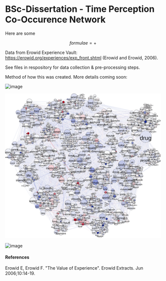 # BSc-Dissertation - Time Perception Co-Occurence Network

Here are some 

$$ formulae = + $$



Data from Erowid Experience Vault: https://erowid.org/experiences/exp_front.shtml (Erowid and Erowid, 2006).  

See files in respository for data collection & pre-processing steps.

Method of how this was created. More details coming soon:

![image](https://user-images.githubusercontent.com/107996462/206631309-72456e73-12f9-4370-ac04-d76459e46af0.png)

![alt text](https://github.com/Akseli-Ilmanen/BSc-Dissertation/blob/main/Graph1.svg?raw=true)

![image](https://user-images.githubusercontent.com/107996462/206750802-c4489265-e80e-4787-b36e-e3b3c2945b82.png)



<h4> References </h4>

Erowid E, Erowid F. "The Value of Experience". Erowid Extracts. Jun 2006;10:14-19.

